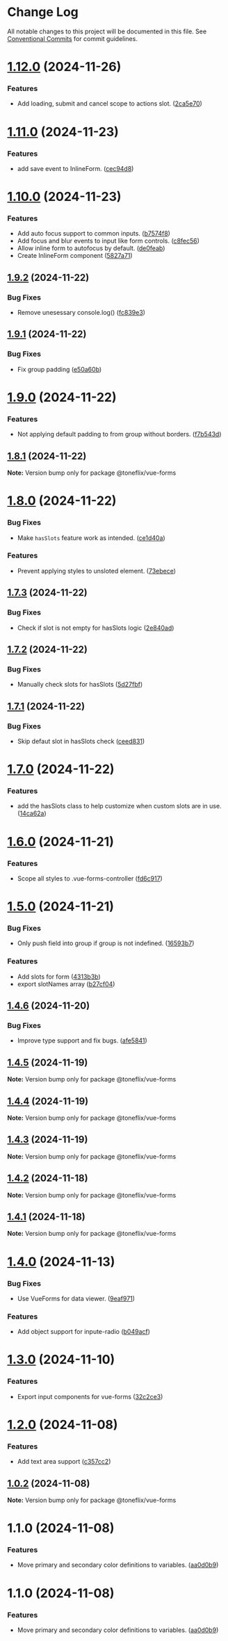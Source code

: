 # Change Log

All notable changes to this project will be documented in this file.
See [Conventional Commits](https://conventionalcommits.org) for commit guidelines.

# [1.12.0](https://github.com/toneflix/vue-component-pack/compare/@toneflix/vue-forms@1.11.0...@toneflix/vue-forms@1.12.0) (2024-11-26)

### Features

- Add loading, submit and cancel scope to actions slot. ([2ca5e70](https://github.com/toneflix/vue-component-pack/commit/2ca5e703161a94bffe8471b2b256753c9939114f))

# [1.11.0](https://github.com/toneflix/vue-component-pack/compare/@toneflix/vue-forms@1.10.0...@toneflix/vue-forms@1.11.0) (2024-11-23)

### Features

- add save event to InlineForm. ([cec94d8](https://github.com/toneflix/vue-component-pack/commit/cec94d80ebe211a9112d15be914b374c178da733))

# [1.10.0](https://github.com/toneflix/vue-component-pack/compare/@toneflix/vue-forms@1.9.2...@toneflix/vue-forms@1.10.0) (2024-11-23)

### Features

- Add auto focus support to common inputs. ([b7574f8](https://github.com/toneflix/vue-component-pack/commit/b7574f8602707ef7c5a6d4277f499510ac3a8100))
- Add focus and blur events to input like form controls. ([c8fec56](https://github.com/toneflix/vue-component-pack/commit/c8fec561006ccba3404466c8c4754960055c9c08))
- Allow inline form to autofocus by default. ([de0feab](https://github.com/toneflix/vue-component-pack/commit/de0feaba88d68431c8a95b922354a4de861b0b58))
- Create InlineForm component ([5827a71](https://github.com/toneflix/vue-component-pack/commit/5827a71da0a31af6384b0a1ca862dcb672a12cc2))

## [1.9.2](https://github.com/toneflix/vue-component-pack/compare/@toneflix/vue-forms@1.9.1...@toneflix/vue-forms@1.9.2) (2024-11-22)

### Bug Fixes

- Remove unesessary console.log() ([fc839e3](https://github.com/toneflix/vue-component-pack/commit/fc839e39aba8e0d13c289ff193593d99b7d667de))

## [1.9.1](https://github.com/toneflix/vue-component-pack/compare/@toneflix/vue-forms@1.9.0...@toneflix/vue-forms@1.9.1) (2024-11-22)

### Bug Fixes

- Fix group padding ([e50a60b](https://github.com/toneflix/vue-component-pack/commit/e50a60b920cd0acc78df9c8114cfd3947b536eb3))

# [1.9.0](https://github.com/toneflix/vue-component-pack/compare/@toneflix/vue-forms@1.8.1...@toneflix/vue-forms@1.9.0) (2024-11-22)

### Features

- Not applying default padding to from group without borders. ([f7b543d](https://github.com/toneflix/vue-component-pack/commit/f7b543d11ace0a9ae62926b65d7ef8bef9c21885))

## [1.8.1](https://github.com/toneflix/vue-component-pack/compare/@toneflix/vue-forms@1.8.0...@toneflix/vue-forms@1.8.1) (2024-11-22)

**Note:** Version bump only for package @toneflix/vue-forms

# [1.8.0](https://github.com/toneflix/vue-component-pack/compare/@toneflix/vue-forms@1.7.3...@toneflix/vue-forms@1.8.0) (2024-11-22)

### Bug Fixes

- Make `hasSlots` feature work as intended. ([ce1d40a](https://github.com/toneflix/vue-component-pack/commit/ce1d40a094cdb4e162a1b9a83d2df544b5d7b81d))

### Features

- Prevent applying styles to unsloted element. ([73ebece](https://github.com/toneflix/vue-component-pack/commit/73ebece10fe19352c441b49be9dd7d6df4c2deb2))

## [1.7.3](https://github.com/toneflix/vue-component-pack/compare/@toneflix/vue-forms@1.7.2...@toneflix/vue-forms@1.7.3) (2024-11-22)

### Bug Fixes

- Check if slot is not empty for hasSlots logic ([2e840ad](https://github.com/toneflix/vue-component-pack/commit/2e840adc5406d6de264d94764fd93fb238561037))

## [1.7.2](https://github.com/toneflix/vue-component-pack/compare/@toneflix/vue-forms@1.7.1...@toneflix/vue-forms@1.7.2) (2024-11-22)

### Bug Fixes

- Manually check slots for hasSlots ([5d27fbf](https://github.com/toneflix/vue-component-pack/commit/5d27fbf9ffd67e6c54b8c9b966c723f35e72996c))

## [1.7.1](https://github.com/toneflix/vue-component-pack/compare/@toneflix/vue-forms@1.7.0...@toneflix/vue-forms@1.7.1) (2024-11-22)

### Bug Fixes

- Skip defaut slot in hasSlots check ([ceed831](https://github.com/toneflix/vue-component-pack/commit/ceed831b556e58865133fd5c70c17f5d546d8996))

# [1.7.0](https://github.com/toneflix/vue-component-pack/compare/@toneflix/vue-forms@1.6.0...@toneflix/vue-forms@1.7.0) (2024-11-22)

### Features

- add the hasSlots class to help customize when custom slots are in use. ([14ca62a](https://github.com/toneflix/vue-component-pack/commit/14ca62a52db60a3d10e3b1d5ed54cc817da044d3))

# [1.6.0](https://github.com/toneflix/vue-component-pack/compare/@toneflix/vue-forms@1.5.0...@toneflix/vue-forms@1.6.0) (2024-11-21)

### Features

- Scope all styles to .vue-forms-controller ([fd6c917](https://github.com/toneflix/vue-component-pack/commit/fd6c91731da35b3f780338ef39da7cc97d3a1371))

# [1.5.0](https://github.com/toneflix/vue-component-pack/compare/@toneflix/vue-forms@1.4.6...@toneflix/vue-forms@1.5.0) (2024-11-21)

### Bug Fixes

- Only push field into group if group is not indefined. ([16593b7](https://github.com/toneflix/vue-component-pack/commit/16593b71c3cdd9b47e97e927b122934d595f141d))

### Features

- Add slots for form ([4313b3b](https://github.com/toneflix/vue-component-pack/commit/4313b3bf498026a49f789a578f5c70a354454804))
- export slotNames array ([b27cf04](https://github.com/toneflix/vue-component-pack/commit/b27cf047bbebec43f4aeefe9165bfe3b807a6405))

## [1.4.6](https://github.com/toneflix/vue-component-pack/compare/@toneflix/vue-forms@1.4.5...@toneflix/vue-forms@1.4.6) (2024-11-20)

### Bug Fixes

- Improve type support and fix bugs. ([afe5841](https://github.com/toneflix/vue-component-pack/commit/afe5841c5f93eb1a6e4809b6fbcf66e9c884052a))

## [1.4.5](https://github.com/toneflix/vue-component-pack/compare/@toneflix/vue-forms@1.4.4...@toneflix/vue-forms@1.4.5) (2024-11-19)

**Note:** Version bump only for package @toneflix/vue-forms

## [1.4.4](https://github.com/toneflix/vue-component-pack/compare/@toneflix/vue-forms@1.4.3...@toneflix/vue-forms@1.4.4) (2024-11-19)

**Note:** Version bump only for package @toneflix/vue-forms

## [1.4.3](https://github.com/toneflix/vue-component-pack/compare/@toneflix/vue-forms@1.4.2...@toneflix/vue-forms@1.4.3) (2024-11-19)

**Note:** Version bump only for package @toneflix/vue-forms

## [1.4.2](https://github.com/toneflix/vue-component-pack/compare/@toneflix/vue-forms@1.4.1...@toneflix/vue-forms@1.4.2) (2024-11-18)

**Note:** Version bump only for package @toneflix/vue-forms

## [1.4.1](https://github.com/toneflix/vue-component-pack/compare/@toneflix/vue-forms@1.4.0...@toneflix/vue-forms@1.4.1) (2024-11-18)

**Note:** Version bump only for package @toneflix/vue-forms

# [1.4.0](https://github.com/toneflix/vue-component-pack/compare/@toneflix/vue-forms@1.3.0...@toneflix/vue-forms@1.4.0) (2024-11-13)

### Bug Fixes

- Use VueForms for data viewer. ([9eaf971](https://github.com/toneflix/vue-component-pack/commit/9eaf9716d301d2f57cd2ffa717538dafdcbe5bc2))

### Features

- Add object support for inpute-radio ([b049acf](https://github.com/toneflix/vue-component-pack/commit/b049acf0f0ed7ba30da60304b49ea8b5c9ff2870))

# [1.3.0](https://github.com/toneflix/vue-component-pack/compare/@toneflix/vue-forms@1.2.0...@toneflix/vue-forms@1.3.0) (2024-11-10)

### Features

- Export input components for vue-forms ([32c2ce3](https://github.com/toneflix/vue-component-pack/commit/32c2ce3fa3beda908ae9b57b34adf5d861756000))

# [1.2.0](https://github.com/toneflix/vue-component-pack/compare/@toneflix/vue-forms@1.0.2...@toneflix/vue-forms@1.2.0) (2024-11-08)

### Features

- Add text area support ([c357cc2](https://github.com/toneflix/vue-component-pack/commit/c357cc2a5d1bd19dbe76a89ea1ca352220b1b65f))

## [1.0.2](https://github.com/toneflix/vue-component-pack/compare/@toneflix/vue-forms@1.1.0...@toneflix/vue-forms@1.0.2) (2024-11-08)

**Note:** Version bump only for package @toneflix/vue-forms

# 1.1.0 (2024-11-08)

### Features

- Move primary and secondary color definitions to variables. ([aa0d0b9](https://github.com/toneflix/vue-component-pack/commit/aa0d0b935e639673f901970bda5d8beef295b543))

# 1.1.0 (2024-11-08)

### Features

- Move primary and secondary color definitions to variables. ([aa0d0b9](https://github.com/toneflix/vue-component-pack/commit/aa0d0b935e639673f901970bda5d8beef295b543))
